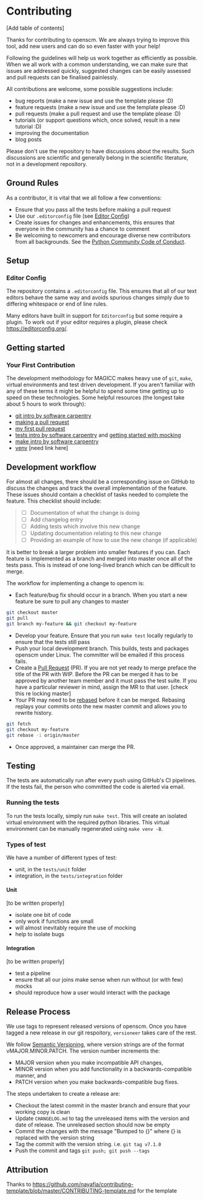 # Contributing

[Add table of contents]

Thanks for contributing to openscm. We are always trying to improve this tool, add new users and can do so even faster with your help!

Following the guidelines will help us work together as efficiently as possible. When we all work with a common understanding, we can make sure that issues are addressed quickly, suggested changes can be easily assessed and pull requests can be finalised painlessly.

All contributions are welcome, some possible suggestions include:

- bug reports (make a new issue and use the template please :D)
- feature requests (make a new issue and use the template please :D)
- pull requests (make a pull request and use the template please :D)
- tutorials (or support questions which, once solved, result in a new tutorial :D)
- improving the documentation
- blog posts

Please don't use the repository to have discussions about the results. Such discussions are scientific and generally belong in the scientific literature, not in a development repository.

## Ground Rules

As a contributor, it is vital that we all follow a few conventions:

- Ensure that you pass all the tests before making a pull request
- Use our `.editorconfig` file (see [Editor Config](#editor-config))
- Create issues for changes and enhancements, this ensures that everyone in the community has a chance to comment
- Be welcoming to newcomers and encourage diverse new contributors from all backgrounds. See the [Python Community Code of Conduct](https://www.python.org/psf/codeofconduct/).

## Setup

### Editor Config

The repository contains a `.editorconfig` file. This ensures that all of our text editors behave the same way and avoids spurious changes simply due to differing whitespace or end of line rules.

Many editors have built in support for `Editorconfig` but some require a plugin. To work out if your editor requires a plugin, please check https://editorconfig.org/.

## Getting started

### Your First Contribution

The development methodology for MAGICC makes heavy use of `git`, `make`, virtual environments and test driven development. If you aren't familiar
with any of these terms it might be helpful to spend some time getting up to speed on these technologies. Some helpful resources (the longest take about 5 hours to work through):

- [git intro by software carpentry](https://swcarpentry.github.io/git-novice/)
- [making a pull request](http://makeapullrequest.com/)
- [my first pull request](http://www.firsttimersonly.com/)
- [tests intro by software carpentry](https://v4.software-carpentry.org/test/index.html) and [getting started with mocking](https://semaphoreci.com/community/tutorials/getting-started-with-mocking-in-python)
- [make intro by software carpentry](https://swcarpentry.github.io/make-novice/)
- [venv]() [need link here]

## Development workflow

For almost all changes, there should be a corresponding issue on GitHub to discuss the changes and track the overall
implementation of the feature. These issues should contain a checklist of tasks needed to complete the feature. 
This checklist should include:

>* [ ]  Documentation of what the change is doing
>* [ ]  Add changelog entry
>* [ ]  Adding tests which involve this new change
>* [ ]  Updating documentation relating to this new change
>* [ ]  Providing an example of how to use the new change (if applicable)
 
It is better to break a larger problem into smaller features if you can. Each feature is implemented as a branch and merged 
into master once all of the tests pass. This is instead of one long-lived branch which can be difficult to merge.  

The workflow for implementing a change to opencm is:
- Each feature/bug fix should occur in a branch. When you start a new feature be sure to pull any changes to master
 ````bash
git checkout master
git pull
git branch my-feature && git checkout my-feature
 ````
- Develop your feature. Ensure that you run `make test` locally regularly to ensure that the 
 tests still pass
- Push your local development branch. This builds, tests and packages openscm under Linux. The committer will
be emailed if this process fails.
- Create a [Pull Request](https://github.com/openclimatedata/openscm/pulls) (PR). If you are not yet ready to merge preface the title of the PR with WIP. Before the PR can
be merged it has to be approved by another team member and it must pass the test suite. If you
 have a particular reviewer in mind, assign the MR to that user. [check this re locking master]
- Your PR may need to be [rebased](https://www.atlassian.com/git/tutorials/rewriting-history/git-rebase) before it can
 be merged. Rebasing replays your commits onto the new master commit and allows you to rewrite history.
```bash
git fetch
git checkout my-feature
git rebase -i origin/master
```
- Once approved, a maintainer can merge the PR.

## Testing

The tests are automatically run after every push using GitHub's CI pipelines. If the
tests fail, the person who committed the code is alerted via email.
 
### Running the tests

To run the tests locally, simply run `make test`. This will create an isolated virtual environment with the required python libraries. This virtual environment can be manually regenerated using `make venv -B`.

### Types of test 

We have a number of different types of test:

- unit, in the `tests/unit` folder
- integration, in the `tests/integration` folder

#### Unit

[to be written properly]

- isolate one bit of code
- only work if functions are small
- will almost inevitably require the use of mocking
- help to isolate bugs

#### Integration

[to be written properly]

- test a pipeline
- ensure that all our joins make sense when run without (or with few) mocks
- should reproduce how a user would interact with the package
 
## Release Process

We use tags to represent released versions of openscm. Once you have tagged a new release in our git respoitory, `versioneer` takes care of the rest.

We follow [Semantic Versioning](https://semver.org/), where version strings are of the format vMAJOR.MINOR.PATCH.
The version number increments the:
* MAJOR version when you make incompatible API changes,
* MINOR version when you add functionality in a backwards-compatible manner, and
* PATCH version when you make backwards-compatible bug fixes.

The steps undertaken to create a release are:

* Checkout the latest commit in the master branch and ensure that your working copy is clean
* Update `CHANGELOG.md` to tag the unreleased items with the version and date of release. The 
 unreleased section should now be empty
* Commit the changes with the message "Bumped to {}" where {} is replaced with the version string
* Tag the commit with the version string. i.e.  `git tag v7.1.0`
* Push the commit and tags `git push; git push --tags`

## Attribution

Thanks to https://github.com/nayafia/contributing-template/blob/master/CONTRIBUTING-template.md for the template
